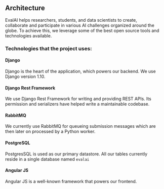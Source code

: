 ## Architecture

EvalAI helps researchers, students, and data scientists to create, collaborate and participate in various AI challenges organized around the globe. To achieve this, we leverage some of the best open source tools and technologies available.

### Technologies that the project uses:

#### Django

Django is the heart of the application, which powers our backend. We use Django version 1.10.


#### Django Rest Framework

We use Django Rest Framework for writing and providing REST APIs. Its permission and serializers have helped write a maintainable codebase.

#### RabbitMQ

We currently use RabbitMQ for queueing submission messages which are then later on processed by a Python worker.

#### PostgreSQL

PostgresSQL is used as our primary datastore. All our tables currently reside in a single database named `evalai`

#### Angular JS

Angular JS is a well-known framework that powers our frontend.
